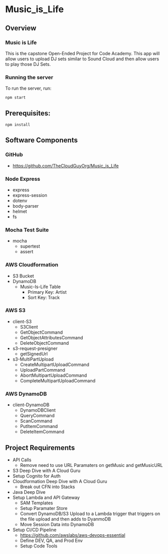 # Music_is_Life

## Overview
### Music is Life
This is the capstone Open-Ended Project for Code Academy. This app will allow users to upload DJ sets similar to Sound Cloud and then allow users to play those DJ Sets.

### Running the server
To run the server, run:

```
npm start
```    

## Prerequisites:

```
npm install 
```

## Software Components
### GitHub
- https://github.com/TheCloudGuyOrg/Music_is_Life

### Node Express
- express
- express-session
- dotenv
- body-parser
- helmet
- fs

### Mocha Test Suite
- mocha 
    - supertest
    - assert

### AWS Cloudformation
- S3 Bucket
- DynamoDB
    - Music-Is-Life Table
        - Primary Key: Artist
        - Sort Key: Track

### AWS S3
- client-S3
    - S3Client
    - GetObjectCommand
    - GetObjectAttributesCommand
    - DeleteObjectCommand
- s3-request-presigner
    - getSignedUrl
- s3-MultiPartUpload
    - CreateMultipartUploadCommand
    - UploadPartCommand
    - AbortMultipartUploadCommand
    - CompleteMultipartUploadCommand

### AWS DynamoDB
- client-DynamoDB
    - DynamoDBClient
    - QueryCommand
    - ScanCommand
    - PutItemCommand
    - DeleteItemCommand


## Project Requirements
- API Calls
    - Remove need to use URL Paramaters on getMusic and getMusicURL
- S3 Deep Dive with A Cloud Guru
- Setup Cognito for Auth
- Cloudformation Deep Dive with A Cloud Guru
    - Break out CFN into Stacks
- Java Deep Dive
- Setup Lambda and API Gateway
    - SAM Templates
    - Setup Paramater Store 
    - Convert DynamoDB/S3 Upload to a Lambda trigger that triggers on the file upload and then adds to DyanmoDB
    - Move Session Data into DynamoDB
- Setup CI/CD Pipeline
    - https://github.com/awslabs/aws-devops-essential
    - Define DEV, QA, and Prod Env
    - Setup Code Tools


















